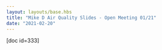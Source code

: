 ```yaml
---
layout: layouts/base.hbs
title: "Mike D Air Quality Slides - Open Meeting 01/21"
date: "2021-02-20"
---
```


\[doc id=333\]
